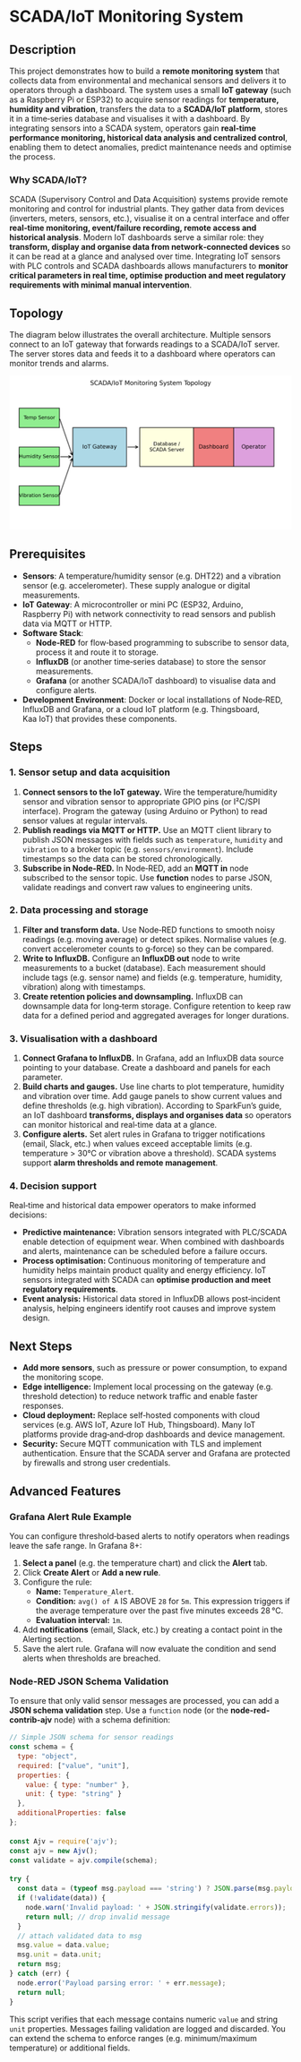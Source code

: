 # SCADA/IoT Monitoring System

## Description

This project demonstrates how to build a **remote monitoring system** that collects data from environmental and mechanical sensors and delivers it to operators through a dashboard.  The system uses a small **IoT gateway** (such as a Raspberry Pi or ESP32) to acquire sensor readings for **temperature, humidity and vibration**, transfers the data to a **SCADA/IoT platform**, stores it in a time‑series database and visualises it with a dashboard.  By integrating sensors into a SCADA system, operators gain **real‑time performance monitoring, historical data analysis and centralized control**, enabling them to detect anomalies, predict maintenance needs and optimise the process.

### Why SCADA/IoT?

SCADA (Supervisory Control and Data Acquisition) systems provide remote monitoring and control for industrial plants.  They gather data from devices (inverters, meters, sensors, etc.), visualise it on a central interface and offer **real‑time monitoring, event/failure recording, remote access and historical analysis**. Modern IoT dashboards serve a similar role: they **transform, display and organise data from network‑connected devices** so it can be read at a glance and analysed over time. Integrating IoT sensors with PLC controls and SCADA dashboards allows manufacturers to **monitor critical parameters in real time, optimise production and meet regulatory requirements with minimal manual intervention**.

## Topology

The diagram below illustrates the overall architecture.  Multiple sensors connect to an IoT gateway that forwards readings to a SCADA/IoT server.  The server stores data and feeds it to a dashboard where operators can monitor trends and alarms.

![SCADA/IoT Topology](scada_iot_monitoring_topology.png)

## Prerequisites

- **Sensors**: A temperature/humidity sensor (e.g. DHT22) and a vibration sensor (e.g. accelerometer).  These supply analogue or digital measurements.
- **IoT Gateway**: A microcontroller or mini PC (ESP32, Arduino, Raspberry Pi) with network connectivity to read sensors and publish data via MQTT or HTTP.
- **Software Stack**:
  - **Node‑RED** for flow‑based programming to subscribe to sensor data, process it and route it to storage.
  - **InfluxDB** (or another time‑series database) to store the sensor measurements.
  - **Grafana** (or another SCADA/IoT dashboard) to visualise data and configure alerts.
- **Development Environment**: Docker or local installations of Node‑RED, InfluxDB and Grafana, or a cloud IoT platform (e.g. Thingsboard, Kaa IoT) that provides these components.

## Steps

### 1. Sensor setup and data acquisition

1. **Connect sensors to the IoT gateway.**  Wire the temperature/humidity sensor and vibration sensor to appropriate GPIO pins (or I²C/SPI interface).  Program the gateway (using Arduino or Python) to read sensor values at regular intervals.
2. **Publish readings via MQTT or HTTP.**  Use an MQTT client library to publish JSON messages with fields such as `temperature`, `humidity` and `vibration` to a broker topic (e.g. `sensors/environment`).  Include timestamps so the data can be stored chronologically.
3. **Subscribe in Node‑RED.**  In Node‑RED, add an **MQTT in** node subscribed to the sensor topic.  Use **function** nodes to parse JSON, validate readings and convert raw values to engineering units.

### 2. Data processing and storage

1. **Filter and transform data.**  Use Node‑RED functions to smooth noisy readings (e.g. moving average) or detect spikes.  Normalise values (e.g. convert accelerometer counts to g‑force) so they can be compared.
2. **Write to InfluxDB.**  Configure an **InfluxDB out** node to write measurements to a bucket (database).  Each measurement should include tags (e.g. sensor name) and fields (e.g. temperature, humidity, vibration) along with timestamps.
3. **Create retention policies and downsampling.**  InfluxDB can downsample data for long‑term storage.  Configure retention to keep raw data for a defined period and aggregated averages for longer durations.

### 3. Visualisation with a dashboard

1. **Connect Grafana to InfluxDB.**  In Grafana, add an InfluxDB data source pointing to your database.  Create a dashboard and panels for each parameter.
2. **Build charts and gauges.**  Use line charts to plot temperature, humidity and vibration over time.  Add gauge panels to show current values and define thresholds (e.g. high vibration).  According to SparkFun’s guide, an IoT dashboard **transforms, displays and organises data** so operators can monitor historical and real‑time data at a glance.
3. **Configure alerts.**  Set alert rules in Grafana to trigger notifications (email, Slack, etc.) when values exceed acceptable limits (e.g. temperature > 30°C or vibration above a threshold).  SCADA systems support **alarm thresholds and remote management**.

### 4. Decision support

Real‑time and historical data empower operators to make informed decisions:

- **Predictive maintenance:** Vibration sensors integrated with PLC/SCADA enable detection of equipment wear.  When combined with dashboards and alerts, maintenance can be scheduled before a failure occurs.
- **Process optimisation:** Continuous monitoring of temperature and humidity helps maintain product quality and energy efficiency.  IoT sensors integrated with SCADA can **optimise production and meet regulatory requirements**.
- **Event analysis:** Historical data stored in InfluxDB allows post‑incident analysis, helping engineers identify root causes and improve system design.

## Next Steps

- **Add more sensors**, such as pressure or power consumption, to expand the monitoring scope.
- **Edge intelligence:** Implement local processing on the gateway (e.g. threshold detection) to reduce network traffic and enable faster responses.
- **Cloud deployment:** Replace self‑hosted components with cloud services (e.g. AWS IoT, Azure IoT Hub, Thingsboard).  Many IoT platforms provide drag‑and‑drop dashboards and device management.
- **Security:** Secure MQTT communication with TLS and implement authentication.  Ensure that the SCADA server and Grafana are protected by firewalls and strong user credentials.

## Advanced Features

### Grafana Alert Rule Example

You can configure threshold‑based alerts to notify operators when readings leave the safe range.  In Grafana 8+:

1. **Select a panel** (e.g. the temperature chart) and click the **Alert** tab.
2. Click **Create Alert** or **Add a new rule**.
3. Configure the rule:
   - **Name:** `Temperature_Alert`.
   - **Condition:** `avg() of A` IS ABOVE `28` for `5m`.  This expression triggers if the average temperature over the past five minutes exceeds 28 °C.
   - **Evaluation interval:** `1m`.
4. Add **notifications** (email, Slack, etc.) by creating a contact point in the Alerting section.
5. Save the alert rule.  Grafana will now evaluate the condition and send alerts when thresholds are breached.

### Node‑RED JSON Schema Validation

To ensure that only valid sensor messages are processed, you can add a **JSON schema validation** step.  Use a `function` node (or the **node-red-contrib-ajv** node) with a schema definition:

```javascript
// Simple JSON schema for sensor readings
const schema = {
  type: "object",
  required: ["value", "unit"],
  properties: {
    value: { type: "number" },
    unit: { type: "string" }
  },
  additionalProperties: false
};

const Ajv = require('ajv');
const ajv = new Ajv();
const validate = ajv.compile(schema);

try {
  const data = (typeof msg.payload === 'string') ? JSON.parse(msg.payload) : msg.payload;
  if (!validate(data)) {
    node.warn('Invalid payload: ' + JSON.stringify(validate.errors));
    return null; // drop invalid message
  }
  // attach validated data to msg
  msg.value = data.value;
  msg.unit = data.unit;
  return msg;
} catch (err) {
  node.error('Payload parsing error: ' + err.message);
  return null;
}
```

This script verifies that each message contains numeric `value` and string `unit` properties.  Messages failing validation are logged and discarded.  You can extend the schema to enforce ranges (e.g. minimum/maximum temperature) or additional fields.
